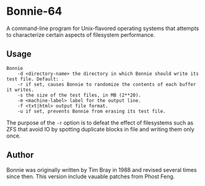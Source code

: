 # Bonnie-64

A command-line program for Unix-flavored operating systems that attempts to characterize certain aspects of filesystem performance.

## Usage

```
Bonnie
    -d <directory-name> the directory in which Bonnie should write its test file. Default: .
    -r if set, causes Bonnie to randomize the contents of each buffer it writes. 
    -s the size of the test files, in MB (2**20).
    -m <machine-label> label for the output line.
    -f <txt|html> output file format.
    -u if set, prevents Bonnie from erasing its test file.
```
The purpose of the `-r` option is to defeat the effect of filesystems such as ZFS that avoid IO by spotting duplicate blocks in file and writing them only once.

## Author

Bonnie was originally written by Tim Bray in 1988 and revised several times since then. This version include vauable patches from Phost Feng.
